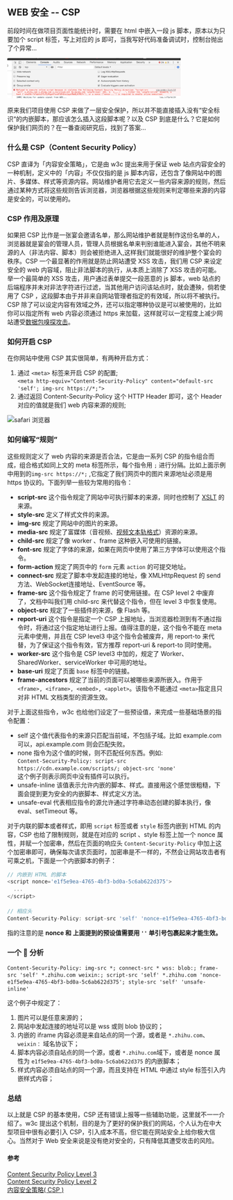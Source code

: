 ## WEB 安全 -- CSP

前段时间在做项目页面性能统计时，需要在 html 中嵌入一段 js 脚本，原本以为只要加个 script 标签，写上对应的 js 即可，当我写好代码准备调试时，控制台抛出了个异常...  

<img src="./imgs/CSP[0].png" width = "400" alt="safari 浏览器" />   

原来我们项目使用 CSP 来做了一层安全保护，所以并不能直接插入没有“安全标识“的内嵌脚本，那应该怎么插入这段脚本呢？以及 CSP 到底是什么？它是如何保护我们网页的？在一番查阅研究后，找到了答案...

### 什么是 CSP（Content Security Policy）
CSP 直译为「内容安全策略」，它是由 w3c 提出来用于保证 web 站点内容安全的一种机制，定义中的「内容」不仅仅指的是 js 脚本内容，还包含了像网站中的图片、多媒体、样式等资源内容。网站维护者用它去定义一些内容来源的规则，然后通过某种方式将这些规则告诉浏览器，浏览器根据这些规则来判定哪些来源的内容是安全的，可以使用的。

### CSP 作用及原理  
如果把 CSP 比作是一张宴会邀请名单，那么网站维护者就是制作这份名单的人，浏览器就是宴会的管理人员，管理人员根据名单来判别谁能进入宴会，其他不明来源的人（非法内容、脚本）则会被拒绝进入,这样我们就能很好的维护整个宴会的秩序。CSP 一个最显著的作用就是防止网站遭受 XSS 攻击，我们用 CSP 来设定安全的 web 内容域，阻止非法脚本的执行，从本质上消除了 XSS 攻击的可能。举一个最简单的 XSS 攻击，用户通过表单提交一段恶意的 js 脚本，web 站点的后端程序并未对非法字符进行过滤，当其他用户访问该站点时，就会遭殃，倘若使用了 CSP ，这段脚本由于并非来自网站管理者指定的有效域，所以将不被执行。 CSP 除了可以设定内容有效域之外，还可以指定哪种协议是可以被使用的，比如你可以指定所有 web 内容必须通过 https 来加载，这样就可以一定程度上减少网站遭受[数据包嗅探攻击](https://blog.csdn.net/tangCprogranm/article/details/84558652)。

### 如何开启 CSP
在你网站中使用 CSP 其实很简单，有两种开启方式：
1. 通过 ```<meta>``` 标签来开启 CSP 的配置;   
``` <meta http-equiv="Content-Security-Policy" content="default-src 'self'; img-src https://*;"> ```  
2. 通过返回 Content-Security-Policy 这个 HTTP Header 即可，这个 Header 对应的值就是我们 web 内容来源的规则;  
<img src="./imgs/CSP[1].jpg" width = "800" alt="safari 浏览器" />   

### 如何编写“规则”  
这些规则定义了 web 内容的来源是否合法，它是由一系列 CSP 的指令组合而成，组合格式如同上文的 meta 标签所示，每个指令用 ```;``` 进行分隔。比如上面示例中用到的```img-src https://*;``` ,它指定了我们网页中的图片来源地址必须是用 https 协议的。下面列举一些较为常用的指令：
+ **script-src** 这个指令规定了网站中可执行脚本的来源，同时也控制了 [XSLT](https://developer.mozilla.org/zh-CN/docs/Web/XSLT) 的来源。
+ **style-src** 定义了样式文件的来源。
+ **img-src** 规定了网站中的图片的来源。
+ **media-src** 规定了富媒体（音视频、[视频文本轨格式](https://developer.mozilla.org/zh-CN/docs/Web/API/WebVTT_API)）资源的来源。
+ **child-src** 规定了像 worker 、frame 这种嵌入可使用的链接。
+ **font-src** 规定了字体的来源，如果在网页中使用了第三方字体可以使用这个指令。
+ **form-action** 规定了网页中的 ```form``` 元素 ```action``` 的可提交地址。
+ **connect-src** 规定了脚本中发起连接的地址，像 XMLHttpRequest 的 send 方法、WebSocket连接地址、EventSource 等。
+ **frame-src** 这个指令规定了 frame 的可使用链接。在 CSP level 2 中废弃了，文档中叫我们用 child-src 来代替这个指令，但在 level 3 中恢复使用。
+ **object-src** 规定了一些插件的来源，像 Flash 等。
+ **report-uri** 这个指令是指定一个 CSP 上报地址，当浏览器检测到有不通过指令时，将通过这个指定地址进行上报。值得注意的是，这个指令不能在 meta 元素中使用，并且在 CSP level3 中这个指令会被废弃，用 report-to 来代替，为了保证这个指令有效，官方推荐 report-uri & report-to 同时使用。
+ **worker-src** 这个指令是 CSP level3 中加的，规定了 Worker、SharedWorker、serviceWorker 中可用的地址。
+ **base-uri** 规定了页面 ```base``` 标签中的链接。
+ **frame-ancestors** 规定了当前的页面可以被哪些来源所嵌入。作用于 ```<frame>, <iframe>, <embed>, <applet>```。该指令不能通过 ```<meta>```指定且只对非 HTML 文档类型的资源生效。  

对于上面这些指令，w3c 也给他们设定了一些预设值，来完成一些基础场景的指令配置：

+ self 这个值代表指令的来源只匹配当前域，不包括子域。比如 example.com 可以，api.example.com 则会匹配失败。
+ none 指令为这个值的时候，则不匹配任何东西。例如:  
 ```Content-Security-Policy: script-src https://cdn.example.com/scripts/; object-src 'none'```  
 这个例子则表示网页中没有插件可以执行。
+ unsafe-inline 该值表示允许内嵌的脚本、样式。直接用这个感觉很粗糙，下面会提到更为安全的内嵌脚本、样式定义方法。
+ unsafe-eval 代表相应指令的源允许通过字符串动态创建的脚本执行，像 eval、setTimeout 等。  

对于内联的脚本或者样式，即用 ```script``` 标签或者 ```style``` 标签内嵌到 HTML 的内容，CSP 也给了限制规则，就是在对应的 script 、style 标签上加一个 nonce 属性，并赋一个加密串，然后在页面的响应头 ```Content-Security-Policy``` 中加上这个加密串即可，确保每次请求页面时，加密串是不一样的，不然会让网站攻击者有可乘之机，下面是一个内嵌脚本的例子：  
```js
// 内嵌到 HTML 的脚本
<script nonce='e1f5e9ea-4765-4bf3-bd0a-5c6ab622d375'>
  ...
</script>

// 相应头
Content-Security-Policy: script-src 'self' 'nonce-e1f5e9ea-4765-4bf3-bd0a-5c6ab622d375' hm.baidu.com zz.bdstatic.com www.googletagmanager.com;
```  
指的注意的是 **nonce 和 上面提到的预设值需要用 ```''``` 单引号包裹起来才能生效。**  

### 一个 🌰 分析
```
Content-Security-Policy: img-src *; connect-src * wss: blob:; frame-src 'self' *.zhihu.com weixin:; script-src 'self' *.zhihu.com 'nonce-e1f5e9ea-4765-4bf3-bd0a-5c6ab622d375'; style-src 'self' 'unsafe-inline'
```
这个例子中规定了：
1. 图片可以是任意来源的；
2. 网站中发起连接的地址可以是 wss 或则 blob 协议的；
3. 内嵌的 iframe 内容必须是来自站点的同一个源，或者是 ```*.zhihu.com```、```weixin：``` 域名协议下；
4. 脚本内容必须自站点的同一个源，或者 ```*.zhihu.com```域下，或者是 nonce 属性为 ```e1f5e9ea-4765-4bf3-bd0a-5c6ab622d375``` 的内嵌脚本；
5. 样式内容必须自站点的同一个源，而且支持在 HTML 中通过 style 标签引入内嵌样式内容；  

### 总结
以上就是 CSP 的基本使用，CSP 还有错误上报等一些辅助功能，这里就不一一介绍了。w3c 提出这个机制，目的是为了更好的保护我们的网站，个人认为在中大型项目中很有必要引入 CSP，引入成本不高，但它能在网站安全上给你极大信心。当然对于 Web 安全来说是没有绝对安全的，只有降低其遭受攻击的风险。



#### 参考
[Content Security Policy Level 3](https://www.w3.org/TR/CSP3/)  
[Content Security Policy Level 2](https://www.w3.org/TR/CSP2/)  
[内容安全策略( CSP )](https://developer.mozilla.org/zh-CN/docs/Web/HTTP/CSP)
